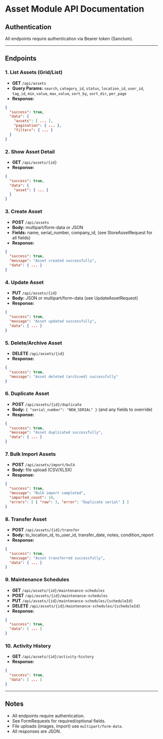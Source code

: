 # Asset Module API Documentation

## Authentication
All endpoints require authentication via Bearer token (Sanctum).

---

## Endpoints

### 1. List Assets (Grid/List)
- **GET** `/api/assets`
- **Query Params:** `search`, `category_id`, `status`, `location_id`, `user_id`, `tag_id`, `min_value`, `max_value`, `sort_by`, `sort_dir`, `per_page`
- **Response:**
```json
{
  "success": true,
  "data": {
    "assets": [ ... ],
    "pagination": { ... },
    "filters": { ... }
  }
}
```

### 2. Show Asset Detail
- **GET** `/api/assets/{id}`
- **Response:**
```json
{
  "success": true,
  "data": {
    "asset": { ... }
  }
}
```

### 3. Create Asset
- **POST** `/api/assets`
- **Body:** multipart/form-data or JSON
- **Fields:** name, serial_number, company_id, (see StoreAssetRequest for all fields)
- **Response:**
```json
{
  "success": true,
  "message": "Asset created successfully",
  "data": { ... }
}
```

### 4. Update Asset
- **PUT** `/api/assets/{id}`
- **Body:** JSON or multipart/form-data (see UpdateAssetRequest)
- **Response:**
```json
{
  "success": true,
  "message": "Asset updated successfully",
  "data": { ... }
}
```

### 5. Delete/Archive Asset
- **DELETE** `/api/assets/{id}`
- **Response:**
```json
{
  "success": true,
  "message": "Asset deleted (archived) successfully"
}
```

### 6. Duplicate Asset
- **POST** `/api/assets/{id}/duplicate`
- **Body:** `{ "serial_number": "NEW_SERIAL" }` (and any fields to override)
- **Response:**
```json
{
  "success": true,
  "message": "Asset duplicated successfully",
  "data": { ... }
}
```

### 7. Bulk Import Assets
- **POST** `/api/assets/import/bulk`
- **Body:** file upload (CSV/XLSX)
- **Response:**
```json
{
  "success": true,
  "message": "Bulk import completed",
  "imported_count": 10,
  "errors": [ { "row": 3, "error": "Duplicate serial" } ]
}
```

### 8. Transfer Asset
- **POST** `/api/assets/{id}/transfer`
- **Body:** to_location_id, to_user_id, transfer_date, notes, condition_report
- **Response:**
```json
{
  "success": true,
  "message": "Asset transferred successfully",
  "data": { ... }
}
```

### 9. Maintenance Schedules
- **GET** `/api/assets/{id}/maintenance-schedules`
- **POST** `/api/assets/{id}/maintenance-schedules`
- **PUT** `/api/assets/{id}/maintenance-schedules/{scheduleId}`
- **DELETE** `/api/assets/{id}/maintenance-schedules/{scheduleId}`
- **Response:**
```json
{
  "success": true,
  "data": [ ... ]
}
```

### 10. Activity History
- **GET** `/api/assets/{id}/activity-history`
- **Response:**
```json
{
  "success": true,
  "data": [ ... ]
}
```

---

## Notes
- All endpoints require authentication.
- See FormRequests for required/optional fields.
- File uploads (images, import) use `multipart/form-data`.
- All responses are JSON. 